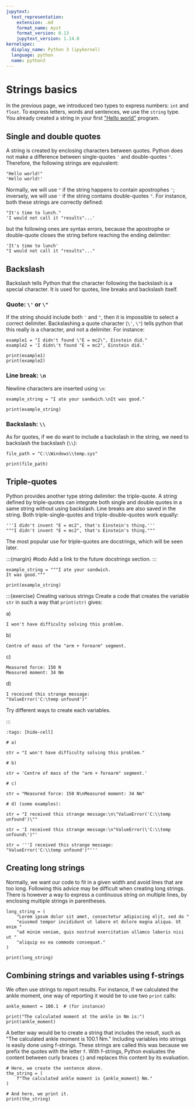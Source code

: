 ```yaml
---
jupytext:
  text_representation:
    extension: .md
    format_name: myst
    format_version: 0.13
    jupytext_version: 1.14.0
kernelspec:
  display_name: Python 3 (ipykernel)
  language: python
  name: python3
---
```


# Strings basics

In the previous page, we introduced two types to express numbers: `int` and `float`. To express letters, words and sentences, we use the `string` type. You already created a string in your first ["Hello world"](python_using_spyder.md) program.

## Single and double quotes

A string is created by enclosing characters between quotes. Python does not make a difference between single-quotes `'` and double-quotes `"`. Therefore, the following strings are equivalent:

```
"Hello world!"
'Hello world!'
```

Normally, we will use `"` if the string happens to contain apostrophes `'`; inversely, we will use `'` if the string contains double-quotes `"`. For instance, both these strings are correctly defined:

```
"It's time to lunch."
'I would not call it "results"...'
```

but the following ones are syntax errors, because the apostrophe or double-quote closes the string before reaching the ending delimiter:

```
'It's time to lunch'
"I would not call it "results"..."
```

## Backslash

Backslash tells Python that the character following the backslash is a special character. It is used for quotes, line breaks and backslash itself.

### Quote: `\'` or `\"`

If the string should include both `'` and `"`, then it is impossible to select a correct delimiter. Backslashing a quote character (`\'`, `\"`) tells python that this really is a character, and not a delimiter. For instance:

```{code-cell}
example1 = "I didn't found \"E = mc2\", Einstein did."
example2 = 'I didn\'t found "E = mc2", Einstein did.'

print(example1)
print(example2)
```

### Line break: `\n`

Newline characters are inserted using `\n`:

```{code-cell}
example_string = "I ate your sandwich.\nIt was good."

print(example_string)
```

### Backslash: `\\`

As for quotes, if we do want to include a backslash in the string, we need to backslash the backslash (`\\`):

```{code-cell}
file_path = "C:\\Windows\\temp.sys"

print(file_path)
```

## Triple-quotes

Python provides another type string delimiter: the triple-quote. A string defined by triple-quotes can integrate both single and double quotes in a same string without using backslash. Line breaks are also saved in the string. Both triple-single-quotes and triple-double-quotes work equally:

```
'''I didn't invent "E = mc2", that's Einstein's thing.'''
"""I didn't invent "E = mc2", that's Einstein's thing."""
```

The most popular use for triple-quotes are docstrings, which will be seen later.

:::{margin}
#todo Add a link to the future docstrings section.
:::

```{code-cell}
example_string = """I ate your sandwich.
It was good."""

print(example_string)
```

:::{exercise} Creating various strings
Create a code that creates the variable `str` in such a way that `print(str)` gives:

a)

    I won't have difficulty solving this problem.

b)

    Centre of mass of the "arm + forearm" segment.

c)

    Measured force: 150 N
    Measured moment: 34 Nm

d)

    I received this strange message:
    "ValueError('C:\temp unfound')"

Try different ways to create each variables.

:::

```{code-cell}
:tags: [hide-cell]

# a)

str = "I won't have difficulty solving this problem."

# b)

str = 'Centre of mass of the "arm + forearm" segment.'

# c)

str = "Measured force: 150 N\nMeasured moment: 34 Nm"

# d) (some examples):

str = "I received this strange message:\n\"ValueError('C:\\temp unfound')\""

str = 'I received this strange message:\n"ValueError(\'C:\\temp unfound\')"'

str = '''I received this strange message:
"ValueError('C:\\temp unfound')"'''
```

## Creating long strings

Normally, we want our code to fit in a given width and avoid lines that are too long. Following this advice may be difficult when creating long strings. There is however a way to express a continuous string on multiple lines, by enclosing multiple strings in parentheses.

```{code-cell}
long_string = (
    "Lorem ipsum dolor sit amet, consectetur adipiscing elit, sed do "
    "eiusmod tempor incididunt ut labore et dolore magna aliqua. Ut enim "
    "ad minim veniam, quis nostrud exercitation ullamco laboris nisi ut "
    "aliquip ex ea commodo consequat."
)

print(long_string)
```

## Combining strings and variables using f-strings

We often use strings to report results. For instance, if we calculated the ankle moment, one way of reporting it would be to use two `print` calls:

```{code-cell}
ankle_moment = 100.1  # (for instance)

print("The calculated moment at the ankle in Nm is:")
print(ankle_moment)
```

A better way would be to create a string that includes the result, such as "The calculated ankle moment is 100.1 Nm." Including variables into strings is easily done using f-strings. These strings are called this was because we prefix the quotes with the letter `f`. With f-strings, Python evaluates the content between curly braces `{}` and replaces this content by its evaluation.

```{code-cell}
# Here, we create the sentence above.
the_string = (
    f"The calculated ankle moment is {ankle_moment} Nm."
)

# And here, we print it.
print(the_string)
```
